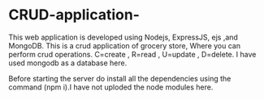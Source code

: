 # CRUD-application-
This web application is developed using Nodejs, ExpressJS, ejs ,and MongoDB.
This is a crud application of grocery store, Where you can perform crud operations.
C=create , R=read , U=update , D=delete.
I have used mongodb as a database here.

Before starting the server do install all the dependencies using the command (npm i).I have not uploded the node modules here.
